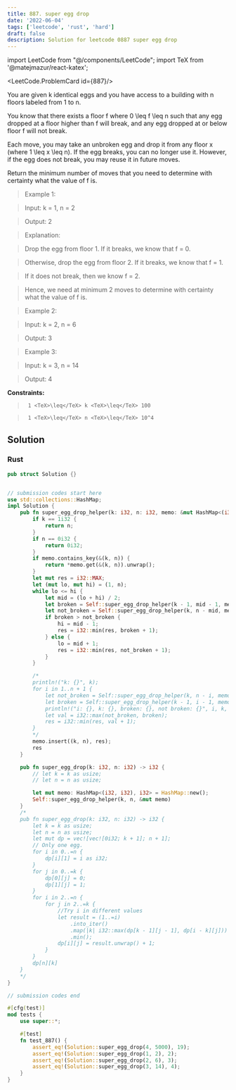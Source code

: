 ```yaml
---
title: 887. super egg drop
date: '2022-06-04'
tags: ['leetcode', 'rust', 'hard']
draft: false
description: Solution for leetcode 0887 super egg drop
---
```

import LeetCode from "@/components/LeetCode";
import TeX from '@matejmazur/react-katex';

<LeetCode.ProblemCard id={887}/>
 

  You are given k identical eggs and you have access to a building with n floors labeled from 1 to n.

  You know that there exists a floor f where 0 <TeX>\leq</TeX> f <TeX>\leq</TeX> n such that any egg dropped at a floor higher than f will break, and any egg dropped at or below floor f will not break.

  Each move, you may take an unbroken egg and drop it from any floor x (where 1 <TeX>\leq</TeX> x <TeX>\leq</TeX> n). If the egg breaks, you can no longer use it. However, if the egg does not break, you may reuse it in future moves.

  Return the minimum number of moves that you need to determine with certainty what the value of f is.

   

 >   Example 1:

  

 >   Input: k <TeX>=</TeX> 1, n <TeX>=</TeX> 2

 >   Output: 2

 >   Explanation: 

 >   Drop the egg from floor 1. If it breaks, we know that f <TeX>=</TeX> 0.

 >   Otherwise, drop the egg from floor 2. If it breaks, we know that f <TeX>=</TeX> 1.

 >   If it does not break, then we know f <TeX>=</TeX> 2.

 >   Hence, we need at minimum 2 moves to determine with certainty what the value of f is.

  

 >   Example 2:

  

 >   Input: k <TeX>=</TeX> 2, n <TeX>=</TeX> 6

 >   Output: 3

  

 >   Example 3:

  

 >   Input: k <TeX>=</TeX> 3, n <TeX>=</TeX> 14

 >   Output: 4

  

   

  **Constraints:**

  

 >   	1 <TeX>\leq</TeX> k <TeX>\leq</TeX> 100

 >   	1 <TeX>\leq</TeX> n <TeX>\leq</TeX> 10^4


## Solution
### Rust
```rust
pub struct Solution {}


// submission codes start here
use std::collections::HashMap;
impl Solution {
    pub fn super_egg_drop_helper(k: i32, n: i32, memo: &mut HashMap<(i32, i32), i32>) -> i32 {
        if k == 1i32 {
            return n;
        }
        if n == 0i32 {
            return 0i32;
        }
        if memo.contains_key(&(k, n)) {
            return *memo.get(&(k, n)).unwrap();
        }
        let mut res = i32::MAX;
        let (mut lo, mut hi) = (1, n);
        while lo <= hi {
            let mid = (lo + hi) / 2;
            let broken = Self::super_egg_drop_helper(k - 1, mid - 1, memo);
            let not_broken = Self::super_egg_drop_helper(k, n - mid, memo);
            if broken > not_broken {
                hi = mid - 1;
                res = i32::min(res, broken + 1);
            } else {
                lo = mid + 1;
                res = i32::min(res, not_broken + 1);
            }
        }

        /*
        println!("k: {}", k);
        for i in 1..n + 1 {
            let not_broken = Self::super_egg_drop_helper(k, n - i, memo);
            let broken = Self::super_egg_drop_helper(k - 1, i - 1, memo);
            println!("i: {}, k: {}, broken: {}, not broken: {}", i, k, broken, not_broken);
            let val = i32::max(not_broken, broken);
            res = i32::min(res, val + 1);
        }
        */
        memo.insert((k, n), res);
        res
    }

    pub fn super_egg_drop(k: i32, n: i32) -> i32 {
        // let k = k as usize;
        // let n = n as usize;

        let mut memo: HashMap<(i32, i32), i32> = HashMap::new();
        Self::super_egg_drop_helper(k, n, &mut memo)
    }
    /*
    pub fn super_egg_drop(k: i32, n: i32) -> i32 {
        let k = k as usize;
        let n = n as usize;
        let mut dp = vec![vec![0i32; k + 1]; n + 1];
        // Only one egg. 
        for i in 0..=n {
            dp[i][1] = i as i32;
        }
        for j in 0..=k {
            dp[0][j] = 0;
            dp[1][j] = 1;
        }
        for i in 2..=n {
            for j in 2..=k {
                //Try i in different values
                let result = (1..=i)
                    .into_iter()
                    .map(|k| i32::max(dp[k - 1][j - 1], dp[i - k][j]))
                    .min();
                dp[i][j] = result.unwrap() + 1;
            }
        }
        dp[n][k]
    }
    */
}

// submission codes end

#[cfg(test)]
mod tests {
    use super::*;

    #[test]
    fn test_887() {
        assert_eq!(Solution::super_egg_drop(4, 5000), 19);
        assert_eq!(Solution::super_egg_drop(1, 2), 2);
        assert_eq!(Solution::super_egg_drop(2, 6), 3);
        assert_eq!(Solution::super_egg_drop(3, 14), 4);
    }
}

```
